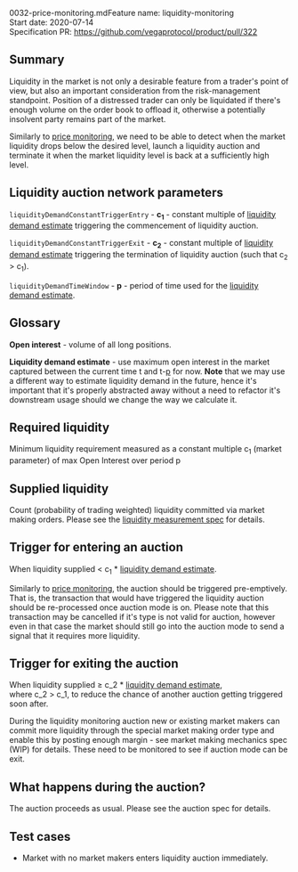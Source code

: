 0032-price-monitoring.mdFeature name: liquidity-monitoring\
Start date: 2020-07-14\
Specification PR: https://github.com/vegaprotocol/product/pull/322

## Summary

Liquidity in the market is not only a desirable feature from a trader's point of view, but also an important consideration from the risk-management standpoint. Position of a distressed trader can only be liquidated if there's enough volume on the order book to offload it, otherwise a potentially insolvent party remains part of the market.

Similarly to [price monitoring](0037-price-monitoring.md), we need to be able to detect when the market liquidity drops below the desired level, launch a liquidity auction and terminate it when the market liquidity level is back at a sufficiently high level.

## Liquidity auction network parameters

`liquidityDemandConstantTriggerEntry` - **c<sub>1</sub>** - constant multiple of [liquidity demand estimate](#Glossary) triggering the commencement of liquidity auction.

`liquidityDemandConstantTriggerExit` - **c<sub>2</sub>** - constant multiple of [liquidity demand estimate](#Glossary) triggering the termination of liquidity auction (such that c<sub>2</sub> > c<sub>1</sub>).

`liquidityDemandTimeWindow` - **p** - period of time used for the [liquidity demand estimate](#Glossary).

## Glossary

**Open interest** - volume of all long positions.

**Liquidity demand estimate** - use maximum open interest in the market captured between the current time t and t-[p](#Liquidity-auction-network-parameters) for now. **Note** that we may use a different way to estimate liquidity demand in the future, hence it's important that it's properly abstracted away without a need to refactor it's downstream usage should we change the way we calculate it.

## Required liquidity

Minimum liquidity requirement measured as a constant multiple c<sub>1</sub> (market parameter) of max Open Interest over period p

## Supplied liquidity

Count (probability of trading weighted) liquidity committed via market making orders. Please see the [liquidity measurement spec](0036-prob-weighted-liquidity-measure.ipynb) for details.

## Trigger for entering an auction

When liquidity supplied < c<sub>1</sub> * [liquidity demand estimate](#Glossary).

Similarly to [price monitoring](0037-price-monitoring.md), the auction should be triggered pre-emptively. That is, the transaction that would have triggered the liquidity auction should be re-processed once auction mode is on. Please note that this transaction may be cancelled if it's type is not valid for auction, however even in that case the market should still go into the auction mode to send a signal that it requires more liquidity.

## Trigger for exiting the auction

When liquidity supplied ≥ c_2 * [liquidity demand estimate](#Glossary), \
where c_2 > c_1, to reduce the chance of another auction getting triggered soon after.

During the liquidity monitoring auction new or existing market makers can commit more liquidity through the special market making order type and enable this by posting enough margin - see market making mechanics spec (WIP) for details. These need to be monitored to see if auction mode can be exit.

## What happens during the auction?

The auction proceeds as usual. Please see the auction spec for details.

## Test cases

* Market with no market makers enters liquidity auction immediately.


